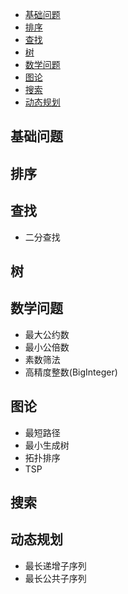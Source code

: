 <!-- TOC -->

- [基础问题](#基础问题)
- [排序](#排序)
- [查找](#查找)
- [树](#树)
- [数学问题](#数学问题)
- [图论](#图论)
- [搜索](#搜索)
- [动态规划](#动态规划)

<!-- /TOC -->

## 基础问题

## 排序

## 查找

- 二分查找

## 树

## 数学问题

- 最大公约数
- 最小公倍数
- 素数筛法
- 高精度整数(BigInteger)

## 图论

- 最短路径
- 最小生成树
- 拓扑排序
- TSP

## 搜索

## 动态规划

- 最长递增子序列
- 最长公共子序列